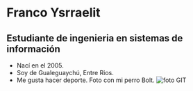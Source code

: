 # Franco Ysrraelit
## Estudiante de ingenieria en sistemas de información
- Nací en el 2005.
- Soy de Gualeguaychú, Entre Rios.
- Me gusta hacer deporte.
  Foto con mi perro Bolt.
![foto GIT](https://github.com/pdepviernestm/2024-presentacion-FrancoYsrraelit/assets/164574861/e810110f-c7c1-4bec-9dba-b7ed2e4b5a2d)
